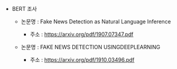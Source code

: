  * BERT 조사
   - 논문명 : Fake News Detection as Natural Language Inference
     - 주소 : https://arxiv.org/pdf/1907.07347.pdf
 
   - 논문명 : FAKE NEWS DETECTION USINGDEEPLEARNING 
     - 주소 : https://arxiv.org/pdf/1910.03496.pdf
